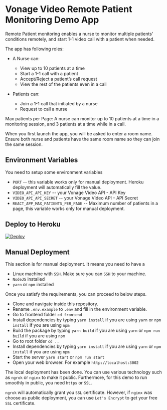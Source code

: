 # Vonage Video Remote Patient Monitoring Demo App

Remote Patient monitoring enables a nurse to monitor multiple patients' conditions remotely, and start 1-1 video call with a patient when needed.

The app has following roles:
- A Nurse can:
  - View up to 10 patients at a time
  - Start a 1-1 call with a patient
  - Accept/Reject a patient’s call request
  - View the rest of the patients even in a call

- Patients can:
  - Join a 1-1 call that initiated by a nurse
  - Request to call a nurse


Max patients per Page:
A nurse can monitor up to 10 patients at a time in a monitoring session, and 3 patients at a time while in a call.

When you first launch the app, you will be asked to enter a room name. Ensure both nurse and patients have the same room name so they can join the same session.


## Environment Variables
You need to setup some environment variables 

  - `PORT` -- this variable works only for manual deployment. Heroku deployment will automatically fill the value.
  - `VIDEO_API_API_KEY` -- your Vonage Video API - API Key
  - `VIDEO_API_API_SECRET` -- your Vonage Video API - API Secret
  - `REACT_APP_MAX_PATIENTS_PER_PAGE` -- Maximum number of patients in a page, this variable works only for manual deployment. 


## Deploy to Heroku
[![Deploy](https://www.herokucdn.com/deploy/button.svg)](https://heroku.com/deploy?template=https://github.com/nexmo-se/remote-patient-monitoring)

## Manual Deployment
This section is for manual deployment. It means you need to have a 
  
  - Linux machine with `SSH`. Make sure you can `SSH` to your machine.
  - `NodeJS` installed
  - `yarn` or `npm` installed

Once you satisfy the requirements, you can proceed to below steps.
  
  - Clone and navigate inside this repository.
  - Rename `.env.example` to `.env` and fill in the environment variable.
  - Go to frontend folder `cd frontend`
  - Install dependencies by typing `yarn install` if you are using `yarn` or `npm install` if you are using `npm`
  - Build the package by typing `yarn build` if you are using `yarn` or `npm run build` if you are using `npm`
  - Go to root folder `cd ..`
  - Install dependencies by typing `yarn install` if you are using `yarn` or `npm install` if you are using `npm`
  - Start the server `yarn start` or `npm run start`
  - Open your web browser. For example `http://localhost:3002`

The local deployment has been done. You can use various technology such as `ngrok` or `nginx` to make it public. Furthermore, for this demo to run smoothly in public, you need `https` or `SSL`. 

`ngrok` will automatically grant you `SSL` certificate. However, if `nginx` was choose as public deployment, you can use `Let's Encrypt` to get your free `SSL` certificate.
